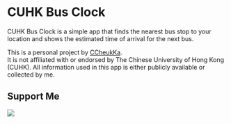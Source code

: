 # CUHK Bus Clock

CUHK Bus Clock is a simple app that finds the nearest bus stop to your location and shows the estimated time of arrival for the next bus.  

This is a personal project by [CCheukKa](https://github.com/CCheukKa).  
It is not affiliated with or endorsed by The Chinese University of Hong Kong (CUHK). All information used in this app is either publicly available or collected by me.

## Support Me

<a href="https://www.buymeacoffee.com/CCheukKa"><img src="https://img.buymeacoffee.com/button-api/?text=Buy me a coffee&emoji=&slug=CCheukKa&button_colour=5F7FFF&font_colour=ffffff&font_family=Bree&outline_colour=000000&coffee_colour=FFDD00" /></a>